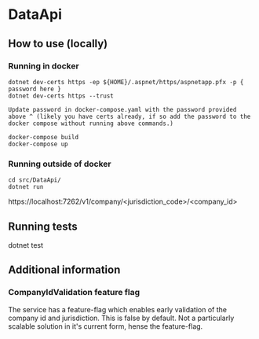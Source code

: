 # DataApi

## How to use (locally)

### Running in docker
```
dotnet dev-certs https -ep ${HOME}/.aspnet/https/aspnetapp.pfx -p { password here }
dotnet dev-certs https --trust

Update password in docker-compose.yaml with the password provided above ^ (likely you have certs already, if so add the password to the docker compose without running above commands.)

docker-compose build
docker-compose up
```

### Running outside of docker
```
cd src/DataApi/
dotnet run
```

https://localhost:7262/v1/company/<jurisdiction_code>/<company_id>

## Running tests
dotnet test

## Additional information

### CompanyIdValidation feature flag
The service has a feature-flag which enables early validation of the company id and jurisdiction. This is false by default.
Not a particularly scalable solution in it's current form, hense the feature-flag.
